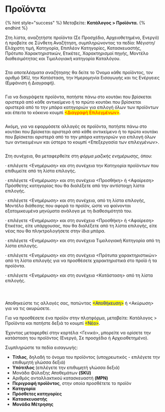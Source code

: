 # Προϊόντα

{% hint style="success" %}
Μεταβείτε: **Κατάλογος > Προϊόντα.**
{% endhint %}

Στη λίστα, αναζητήστε προϊόντα (Σε Προσχέδιο, Αρχειοθετημένο, Ενεργό) ή προβείτε σε Σύνθετη Αναζήτηση, συμπληρώνοντας τα πεδία: Μέγιστη/Ελάχιστη τιμή, Κατηγορία, Επιπλέον Κατηγορίες, Κατασκευαστής, Πρότυπο Χαρακτηριστικών, Ετικέτες, Χαρακτηρισμοί πηγής, Μοντέλο διαθεσιμότητας και Τιμολογιακή κατηγορία Καταλόγου.

<figure><img src="../../.gitbook/assets/ScreenHunter 125.png" alt=""><figcaption></figcaption></figure>

Στα _αποτελέσματα αναζήτησης_ θα δείτε το Όνομα κάθε προϊόντος, τον αριθμό SKU, την Κατάσταση, την Ημερομηνία Εισαγωγής και τις Ενέργειες (Εμφάνιση ή Διαγραφή).&#x20;

<figure><img src="../../.gitbook/assets/ScreenHunter 11.png" alt=""><figcaption></figcaption></figure>

Για να διαγράψετε προϊόντα, πατήστε πάνω στο κουτάκι που βρίσκεται αριστερά από κάθε αντικείμενο ή το πρώτο κουτάκι που βρίσκεται αριστερά από το την μπάρα κατηγοριών για επιλογή όλων των προϊόντων και έπειτα το κόκκινο κουμπί <mark style="color:red;"><Διαγραφή Επιλεγμένων></mark>.

<figure><img src="../../.gitbook/assets/ScreenHunter 59.png" alt=""><figcaption></figcaption></figure>

Ακόμη, για να εφαρμόσετε αλλαγές σε προϊόντα, πατήστε πάνω στο κουτάκι που βρίσκεται αριστερά από κάθε αντικείμενο ή το πρώτο κουτάκι που βρίσκεται αριστερά από το την μπάρα κατηγοριών για επιλογή όλων των αντικειμένων και ύστερα το κουμπί <Επεξεργασία των επιλεγμένων>.

<figure><img src="../../.gitbook/assets/ScreenHunter 121.png" alt=""><figcaption></figcaption></figure>

Στη συνέχεια, θα μεταφερθείτε στη _φόρμα μαζικής ενημέρωσης_, όπου:

· επιλέγετε <Ενημέρωση> και στη συνέχεια την Κατηγορία προϊόντων που επιθυμείτε από τη λίστα επιλογής.

· επιλέγετε <Ενημέρωση> και στη συνέχεια <Προσθήκη> ή <Αφαίρεση> Πρόσθετης κατηγορίας που θα διαλέξετε από την αντίστοιχη λίστα επιλογής.

· επιλέγετε <Ενημέρωση> και στη συνέχεια, από τη λίστα επιλογής, Μοντέλο διάθεσης που αφορά το προϊόν, ώστε να φαίνονται εξατομικευμένα μηνύματα ανάλογα με τη διαθεσιμότητά του.

· επιλέγετε <Ενημέρωση> και στη συνέχεια <Προσθήκη> ή <Αφαίρεση> Ετικέτας, είτε υπάρχουσας, που θα διαλέξετε από τη λίστα επιλογής, είτε νέας που θα πληκτρολογήσετε στην ίδια μπάρα.

· επιλέγετε <Ενημέρωση> και στη συνέχεια Τιμολογιακή Κατηγορία από τη λίστα επιλογής.

· επιλέγετε <Ενημέρωση> και στη συνέχεια <Πρότυπα χαρακτηριστικών> από τη λίστα επιλογής για να προσθέσετε χαρακτηριστικά στο προϊό ή τα προϊόντα.

· επιλέγετε <Ενημέρωση> και στη συνέχεια <Κατάσταση> από τη λίστα επιλογής.

<div>

<figure><img src="../../.gitbook/assets/ScreenHunter 122.png" alt=""><figcaption></figcaption></figure>

 

<figure><img src="../../.gitbook/assets/ScreenHunter 123 (1).png" alt=""><figcaption></figcaption></figure>

 

<figure><img src="../../.gitbook/assets/ScreenHunter 124 (1).png" alt=""><figcaption></figcaption></figure>

</div>

Αποθηκεύστε τις αλλαγές σας, πατώντας <mark style="color:blue;"><Αποθήκευση></mark> ή <Ακύρωση> για να τις ακυρώσετε.

Για να προσθέσετε ένα προϊόν στην πλατφόρμα, μεταβείτε: Κατάλογος > Προϊόντα και πατήστε δεξιά το κουμπί <mark style="color:blue;"><Νέο></mark>.

Έχοντας μεταφερθεί στην καρτέλα <Γενικά>, μπορείτε να ορίσετε την κατάσταση του προϊόντος (Ενεργό, Σε προσχέδιο ή Αρχειοθετημένο). &#x20;

Συμπληρώστε τα πεδία εισαγωγής:

* **Τίτλος**, δηλαδή το όνομα του προϊόντος (υποχρεωτικός - επιλέγετε την επιθυμητή γλώσσα δεξιά)
* **Υπότιτλος** (επιλέγετε την επιθυμητή γλώσσα δεξιά)
* Μονάδα Φύλαξης Αποθεμάτων **(SKU)**
* Αριθμός ανταλλακτικού κατασκευαστή **(MPN)**
* **Περιγραφή προϊόντος**, στην οποία προσθέτετε το προϊόν
* **Κατηγορία**
* **Πρόσθετες κατηγορίες**
* **Κατασκευαστής**
* **Μονάδα Μέτρησης**



<div>

<figure><img src="../../.gitbook/assets/ScreenHunter 12.png" alt=""><figcaption></figcaption></figure>

 

<figure><img src="../../.gitbook/assets/ScreenHunter 13.png" alt=""><figcaption></figcaption></figure>

 

<figure><img src="../../.gitbook/assets/ScreenHunter 14.png" alt=""><figcaption></figcaption></figure>

</div>


